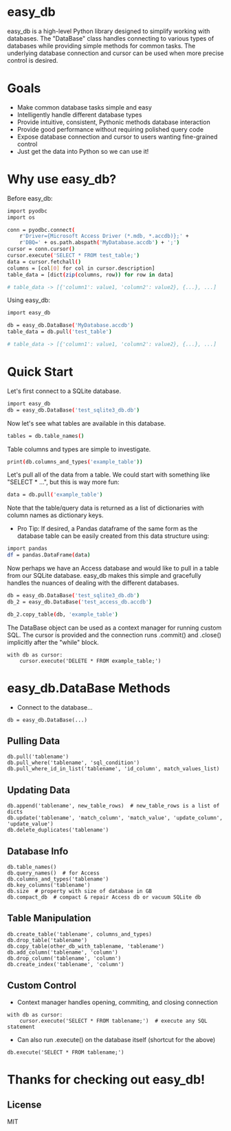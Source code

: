 # easy_db

easy_db is a high-level Python library designed to simplify working with databases.  The "DataBase" class handles connecting to various
types of databases while providing simple methods for common tasks.  The underlying database connection and cursor can be used when more
precise control is desired.

# Goals

 - Make common database tasks simple and easy
 - Intelligently handle different database types
 - Provide intuitive, consistent, Pythonic methods database interaction
 - Provide good performance without requiring polished query code
 - Expose database connection and cursor to users wanting fine-grained control
 - Just get the data into Python so we can use it!


# Why use easy_db?

Before easy_db:
```sh
import pyodbc
import os

conn = pyodbc.connect(
    r'Driver={Microsoft Access Driver (*.mdb, *.accdb)};' +
    r'DBQ=' + os.path.abspath('MyDatabase.accdb') + ';')
cursor = conn.cursor()
cursor.execute('SELECT * FROM test_table;')
data = cursor.fetchall()
columns = [col[0] for col in cursor.description]
table_data = [dict(zip(columns, row)) for row in data]

# table_data -> [{'column1': value1, 'column2': value2}, {...}, ...]
```

Using easy_db:
```sh
import easy_db

db = easy_db.DataBase('MyDatabase.accdb')
table_data = db.pull('test_table')

# table_data -> [{'column1': value1, 'column2': value2}, {...}, ...]
```


# Quick Start

Let's first connect to a SQLite database.
```sh
import easy_db
db = easy_db.DataBase('test_sqlite3_db.db')
```

Now let's see what tables are available in this database.
```sh
tables = db.table_names()
```

Table columns and types are simple to investigate.
```sh
print(db.columns_and_types('example_table'))
```

Let's pull all of the data from a table.  We could start with something like "SELECT * ...", but this is way more fun:
```sh
data = db.pull('example_table')
```

Note that the table/query data is returned as a list of dictionaries with column names as dictionary keys.

 - Pro Tip:  If desired, a Pandas dataframe of the same form as the database table can be easily created from this data structure using:
```sh
import pandas
df = pandas.DataFrame(data)
```

Now perhaps we have an Access database and would like to pull in a table from our SQLite database.  easy_db makes this simple and gracefully handles the nuances of dealing with the different databases.
```sh
db = easy_db.DataBase('test_sqlite3_db.db')
db_2 = easy_db.DataBase('test_access_db.accdb')

db_2.copy_table(db, 'example_table')
```

The DataBase object can be used as a context manager for running custom SQL.  The cursor is provided and the connection runs .commit() and .close() implicitly after the "while" block.
```
with db as cursor:
    cursor.execute('DELETE * FROM example_table;')
```



# easy_db.DataBase Methods
 - Connect to the database...
```
db = easy_db.DataBase(...)
```

## Pulling Data
```
db.pull('tablename')
db.pull_where('tablename', 'sql_condition')
db.pull_where_id_in_list('tablename', 'id_column', match_values_list)
```

## Updating Data
```
db.append('tablename', new_table_rows)  # new_table_rows is a list of dicts
db.update('tablename', 'match_column', 'match_value', 'update_column', 'update_value')
db.delete_duplicates('tablename')
```

## Database Info
```
db.table_names()
db.query_names()  # for Access
db.columns_and_types('tablename')
db.key_columns('tablename')
db.size  # property with size of database in GB
db.compact_db  # compact & repair Access db or vacuum SQLite db
```

## Table Manipulation
```
db.create_table('tablename', columns_and_types)
db.drop_table('tablename')
db.copy_table(other_db_with_tablename, 'tablename')
db.add_column('tablename', 'column')
db.drop_column('tablename', 'column')
db.create_index('tablename', 'column')
```

## Custom Control
 - Context manager handles opening, commiting, and closing connection
```
with db as cursor:
    cursor.execute('SELECT * FROM tablename;')  # execute any SQL statement
```
 - Can also run .execute() on the database itself (shortcut for the above)
 ```
 db.execute('SELECT * FROM tablename;')
 ```


# Thanks for checking out easy_db!

License
----
MIT
